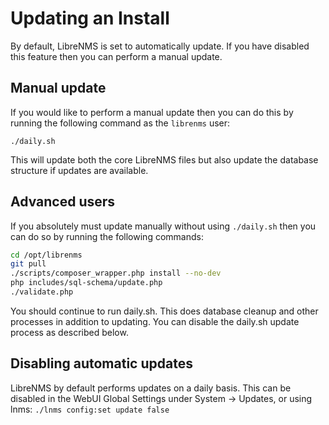 # Updating an Install

By default, LibreNMS is set to automatically update. If you have
disabled this feature then you can perform a manual update.

## Manual update

If you would like to perform a manual update then you can do this by
running the following command as the `librenms` user:

`./daily.sh`

This will update both the core LibreNMS files but also update the database
structure if updates are available.

## Advanced users

If you absolutely must update manually without using `./daily.sh` then
you can do so by running the following commands:

```bash
cd /opt/librenms
git pull
./scripts/composer_wrapper.php install --no-dev
php includes/sql-schema/update.php
./validate.php
```

You should continue to run daily.sh.  This does database cleanup and
other processes in addition to updating. You can disable the daily.sh
update process as described below.

## Disabling automatic updates

LibreNMS by default performs updates on a daily basis. This can be disabled in the WebUI Global Settings under System -> Updates, or using lnms: `./lnms config:set update false`

